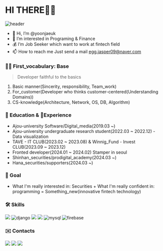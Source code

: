 # HI THERE👨👩
![header](https://capsule-render.vercel.app/api?text=uk_introduction&animation=fadeIn)


- 👋 Hi, I’m @yoonjaeuk
- 👀 I’m interested in Programing & Finance
- 💰 I’m Job Seeker which want to work at fintech field
- 📫 How to reach me Just send a mail <egg.jasper09@naver.com>

### 🤟🏻 First_vocabulary: Base
> Developer faithful to the basics

1. Basic manner(Sincerity, responsibility, Team_work)
2. For_customer(Developer who thinks customer-centered(Understanding Domains))
3. CS-knowledge(Architecture, Network, OS, DB, Algorithm)

### 📕 Education & 💼Experience
- Ajou-university Software/Digital_media(2019.03 ~)
- Ajou-university undergraduate research student(2022.03 ~ 2022.12) - Data visualization
- TAVE - IT CLUB(2023.02 ~ 2023.08) & Winnig_Fund - Invest CLUB(2023.09 ~ 2023.12)
- Fronted developer(2024.01 ~ 2024.02) Stamper in seoul
- Shinhan_securities/prodigital_academy(2024.03 ~)
- Hana_securities/supporters(2024.03 ~)

### 🚩 Goal
- What I'm really interested in: Securities + What I'm really confident in: programming = Something_new(innovative fintech technology)

### 🛠 Skills
<p align="left">
<img src="https://img.shields.io/badge/python-3776AB?style=for-the-badge&logo=python&logoColor=white"> <!-- python -->
<img alt="django" src ="https://img.shields.io/badge/django-092E20.svg?&style=for-the-badge&logo=django&logoColor=white"/> <!-- django -->
<img src="https://img.shields.io/badge/node.js-339933?style=for-the-badge&logo=Node.js&logoColor=white"> <!-- node.js -->
<img src="https://img.shields.io/badge/react-61DAFB?style=for-the-badge&logo=react&logoColor=white"> <!-- react -->
<img alt="mysql" src ="https://img.shields.io/badge/mysql-4479A1.svg?&style=for-the-badge&logo=mysql&logoColor=white"/> <!-- mysql -->
<img alt="firebase" src ="https://img.shields.io/badge/firebase-FFCA28.svg?&style=for-the-badge&logo=firebase&logoColor=white"/> <!-- firebase -->
</p>

### ✉️ Contacts
<p align="left">
<a href="https://www.instagram.com/j___uk/"><img src="https://img.shields.io/badge/instagram-E4405F?style=flat-square&logo=instagram&logoColor=white&link=https://www.instagram.com/j___uk/"/></a> 
<a href="mailto:jasper09@ajou.ac.kr"><img src="https://img.shields.io/badge/gmail-EA4335?style=flat-square&logo=gmail&logoColor=white&link=mailto:jasper09@ajou.ac.kr"/></a>  
<a href="https://velog.io/@jasper09"><img src="https://img.shields.io/badge/velog-20C997?style=flat-square&logo=velog&logoColor=white&link=https://velog.io/@jasper09/"/></a>   
</p>
